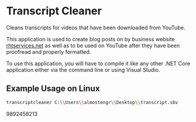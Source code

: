 # Transcript Cleaner

Cleans transcripts for videos that have been downloaded from YouTube. 

This application is used to create blog posts on by business website [rhtservices.net](https://rhtservices.net) 
as well as to be used on YouTube after they have been proofread and properly formatted.

To use this application, you will have to compile it like any other .NET Core application either via the 
command line or using Visual Studio.

## Example Usage on Linux

```sh
transcriptcleaner C:\\Users\\almostengr\\Desktop\\transcript.sbv
```
9892458213
